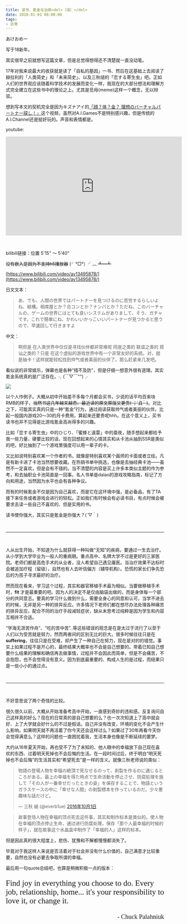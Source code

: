 ```yaml
---
title: 读书、氪金与治病<del>（误）</del>
date: 2018-01-01 00:00:00
tags: 
- 日常
---
```


あけおめー

 

写于18新年。

其实很早之前就想写这篇文章，但是总觉得想得还不清楚就一直没动笔。

17年对我来说最大的收获就是读了「自私的基因」一书、然后在这基础上去阅读了赫拉利的「人类简史」和「未来简史」、以及三秋缒的「恋する寄生虫」吧。正如人们的世界观应该随着科学技术的发展而变化一样，我现在的大部分想法和理解方式完全建立在这些书中的理论之上。尤其是觅母(meme)这样一个概念，无以辩驳。

想到写本文的契机完全是因为キズナアイ的[「顔？体？金？ 理想のバーチャルパートナー探し！」](https://www.youtube.com/watch?v=1nBBpVKFI_s)这个视频，虽然对A.I.Games不是特别感兴趣，但是传统的A.I.Channel还是挺好玩的。声音和表情都是。

youtube:

<iframe width="560" height="315" src="https://www.youtube-nocookie.com/embed/1nBBpVKFI_s?rel=0&amp;start=314;end=341" frameborder="0" gesture="media" allow="encrypted-media" allowfullscreen></iframe>

&nbsp;

bilibili链接：位置 5'15" 〜 5'40"   

<del>没有嵌入是因为不支持h5播放器</del> (╯°□°）╯︵ ┻━┻

[https://www.bilibili.com/video/av13495878/](https://www.bilibili.com/video/av13495878/)

日文文本：

> あ、でも、人間の世界ではパートナーを見つけるのに苦労するらしいよね、結構。相席屋とか？合コンとか？ナンパとか？ただね、このバーチャルの、ゲームの世界にはとても良いシステムがありまして、そう、ガチャです。これで簡単にね、かわいいかっこいいパートナーが見つかると思うので、早速回して行きますよ

中文：
 
>啊但是 在人类世界中仅仅是寻找伙伴都非常难呢 同座之类的 联谊之类的 搭讪之类的？只是 在这个虚拟的游戏世界中有一个非常友好的系统。对，就是抽卡！这样就能轻松找到帅气或者美丽的伙伴了。那么赶紧来几发吧。

看似说的非常娱乐，弹幕也是各种“措不及防”，但是仔细一想意外很有道理。其实氪金系统真的是广泛存在。╮(￣▽￣"")╭

![](https://farm5.staticflickr.com/4736/38817498414_ba93877bee_n.jpg)

以个人作例子。大概从初中开始差不多每个月都会买书，少说的话平均百来块RMB的样子，<del>当然书这几年越来越贵、最近读的原文原版又更贵( ；´Д｀)</del>。对比之下，可能其实真的只是一种“氪金”行为，通过阅读获取帅气或者美丽的伙伴。比起一般国内游戏20～30的月卡费用，算起来还要贵呢hhh。在这个意义上，买书读书也并不见得是比游戏氪金高尚得多的兴趣。

比如「恋する寄生虫」中的ひじり、「蜜蜂と遠雷」中的亜夜，随手想起来都给予我一些力量，硬要比较的话，现在回想起来的心情其实和从卡池从抽到SSR是类似的吧，好比抽到了一个游戏里强度可以用一辈子的卡。

又比如说特别喜欢某一个作者的书，就像是特别喜欢某个画师的卡面或者立绘。凡是有新卡进了卡池当然想要收藏。在热销书单中挑选，也像是去抽经典卡池——虽然不一定喜欢，但是会有不错的。当不清楚的内容是买上许多本类似主题的作为参考，和去抽职业卡池简直是一回事。名人书单是dalao的游戏攻略指南，标记了方向和用途，当然因为水平也会有各种争议。

而有的时候氪金不仅是因为自己喜欢，而是它在这环境中强，是必备品，有了TA接下来任务或者游戏会进行的轻松。正如我们有时候会有必读书目，有点时候会被要求去读一些自己不喜欢的、但是实用的书。

读书使你强大，其实只是氪金是你强大？(´▽｀)

&nbsp;

---

&nbsp;

人从出生开始，不知道为什么就获得一种叫做“无知”的疾病，要通过一生去治疗。从小学到大学毕业为一般人的重病期。重点高中、名牌大学不过是更好的三家医院。老师们都是高危手术的从业者，没人希望自己遇见庸医。当治疗效果不达标时会被追加疗程（留级），自然也有人去听信偏方（辅导机构）。恐慌的家长们争先恐后的为孩子寻求最好的治疗。

然而现在看来，学习这个过程，其实和器官移植手术最为相似。当要做移植手术时，<b>fit</b> 才是最重要的吧。因为人的决定不是仅由脑袋出做的，而是身体每一个部分的共同意志。要真的学习什么做到什么，需要全身心的同意和认可，当学不进去的时候，无非是另一种的排异反应。许多情况下老师们都在想尽办法处理各种痛苦的排异反应，配合不同的治疗手段减轻症状，缺从未思考过纯粹是因为学生和内容互相并不合适。

“学海无涯苦作舟”、“吃的苦中苦”..等这些错误的观念是在是太过于流行了以至于人们以为受苦就是努力，然而两者间的区别无比的巨大。很多时候往往只是在<b>suffering</b>，往往只是在受难，却产生了一种自己在努力，现在是对的的错觉。事实上如果过程不是开心的，最终结果大概率也不会是自己想要的。带着已知自己想要什么结果的理解和确信再去做事情，过程并不会因此而简单，但是不会痛苦，不会抱怨，也不会觉得没有意义。因为到底最重要的、构成人生的是过程，而结果只是一些小小的通过点。

&nbsp;

---

&nbsp;

不好意思说了两个奇怪的比较。

很久很久以前，大概从开始准备考高中开始，一直感到奇妙的违和感。反复询问自己这样真的好么？现在的日常真的是自己想要的么？也一次次知道上了高中就会好、上了大学就会好什么的不过是假话。自己并没有改变，环境的变化不会产生什么影响。如果明天就不再活着了你今天还会这样过么？如果过了30年再看今天你会觉得满意么？这样的问题也一直困扰着我，生活本身也像是不断延续的噩梦。

大约从16年夏天开始，再也受不了为了未知的、他人眼中的幸福放下自己现在喜欢的东西、过着明天死掉也不会后悔的生活。在一段时间过后，终于明白“明天死掉也不会后悔”的生活其实和“希望死去”是一样的含义。就像三秋老师说的类似：

<blockquote class="twitter-tweet" data-lang="zh-cn"><p lang="ja" dir="ltr">物語の登場人物を幸福の絶頂で死なせるのって、剥製を作るのに通じるところがある。最上の幸福を得た時点で生命活動を停止させ、防腐処理を施して「その人が一番幸せだったときの姿」を保存することで、物語というガラスケースの中に「幸せな人間」の剥製標本を作っているのだ。少々悪趣味な話だけど。</p>&mdash; 三秋 縋 (@everb1ue) <a href="https://twitter.com/everb1ue/status/782105905793945600?ref_src=twsrc%5Etfw">2016年10月1日</a></blockquote>


>故事登场人物在幸福的顶点死去这件事，其实和制作标本是类似的。使人物在幸福的顶点停止生命，通过进行防腐处理，保存「那个人最幸福的时候的样子」，就在故事这个水晶盒中制作了「幸福的人」这样的标本。

但是因此真的很大程度上，悲伤、犹豫和不解都慢慢都消失了。

毕竟对于我这样人来说是否活着对于社会并没有什么价值的，自己满意才比较重要，自然也没有必要去争取所谓的幸福。

最后用一句quote总结吧，也算是稍微积极一点的版本：

<p style="font-size:25px; font-family:Fantasy">Find joy in everything you choose to do. Every job, relationship, home... it's your responsibility to love it, or change it. </p>
<p style="font-size:20px; font-family:Fantasy; text-align:right;">&nbsp;&nbsp;&nbsp;&nbsp;&nbsp;&nbsp;&nbsp;&nbsp;- Chuck Palahniuk</p>